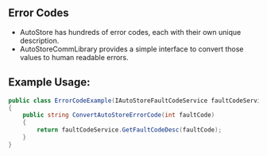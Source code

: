 ## Error Codes

- AutoStore has hundreds of error codes, each with their own unique description.
- AutoStoreCommLibrary provides a simple interface to convert those values to human readable errors.

## Example Usage:
```c#
public class ErrorCodeExample(IAutoStoreFaultCodeService faultCodeService)
{
    public string ConvertAutoStoreErrorCode(int faultCode) 
    {
        return faultCodeService.GetFaultCodeDesc(faultCode);
    }
}
```